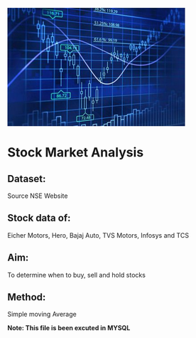 ![](https://github.com/Vishal1478/Data_Science_Portfolio/blob/master/SQL_Hive/Stock_Market_Analysis/Image.jpg)

# Stock Market Analysis

## Dataset: 
Source NSE Website

## Stock data of:
Eicher Motors, Hero, Bajaj Auto, TVS Motors, Infosys and TCS

## Aim:
To determine when to buy, sell and hold stocks

## Method:
Simple moving Average

**Note: This file is been excuted in MYSQL**
